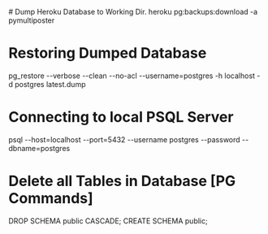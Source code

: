 \# Dump Heroku Database to Working Dir.
heroku pg:backups:download -a pymultiposter

# Restoring Dumped Database
pg_restore --verbose --clean --no-acl --username=postgres -h localhost -d postgres latest.dump

# Connecting to local PSQL Server
psql --host=localhost --port=5432 --username postgres --password --dbname=postgres

# Delete all Tables in Database [PG Commands]
DROP SCHEMA public CASCADE;
CREATE SCHEMA public;